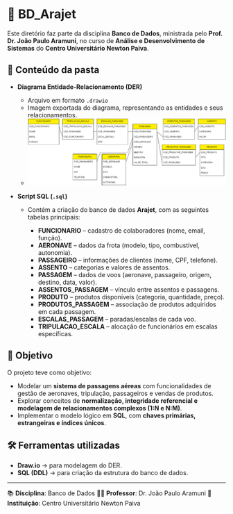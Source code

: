 # 📂 BD\_Arajet

Este diretório faz parte da disciplina **Banco de Dados**, ministrada pelo **Prof. Dr. João Paulo Aramuni**, no curso de **Análise e Desenvolvimento de Sistemas** do **Centro Universitário Newton Paiva**.

## 📌 Conteúdo da pasta

* **Diagrama Entidade-Relacionamento (DER)**

  * Arquivo em formato `.drawio`
  * Imagem exportada do diagrama, representando as entidades e seus relacionamentos.
  * ![Diagrama do Projeto](Arajet.drawio.png)

* **Script SQL (`.sql`)**

  * Contém a criação do banco de dados **Arajet**, com as seguintes tabelas principais:

    * **FUNCIONARIO** – cadastro de colaboradores (nome, email, função).
    * **AERONAVE** – dados da frota (modelo, tipo, combustível, autonomia).
    * **PASSAGEIRO** – informações de clientes (nome, CPF, telefone).
    * **ASSENTO** – categorias e valores de assentos.
    * **PASSAGEM** – dados de voos (aeronave, passageiro, origem, destino, data, valor).
    * **ASSENTOS\_PASSAGEM** – vínculo entre assentos e passagens.
    * **PRODUTO** – produtos disponíveis (categoria, quantidade, preço).
    * **PRODUTOS\_PASSAGEM** – associação de produtos adquiridos em cada passagem.
    * **ESCALAS\_PASSAGEM** – paradas/escalas de cada voo.
    * **TRIPULACAO\_ESCALA** – alocação de funcionários em escalas específicas.

## 🎯 Objetivo

O projeto teve como objetivo:

* Modelar um **sistema de passagens aéreas** com funcionalidades de gestão de aeronaves, tripulação, passageiros e vendas de produtos.
* Explorar conceitos de **normalização, integridade referencial e modelagem de relacionamentos complexos (1\:N e N\:M)**.
* Implementar o modelo lógico em **SQL**, com **chaves primárias, estrangeiras e índices únicos**.

## 🛠️ Ferramentas utilizadas

* **Draw\.io** → para modelagem do DER.
* **SQL (DDL)** → para criação da estrutura do banco de dados.

---

📚 **Disciplina**: Banco de Dados
👨‍🏫 **Professor**: Dr. João Paulo Aramuni
🏫 **Instituição**: Centro Universitário Newton Paiva

